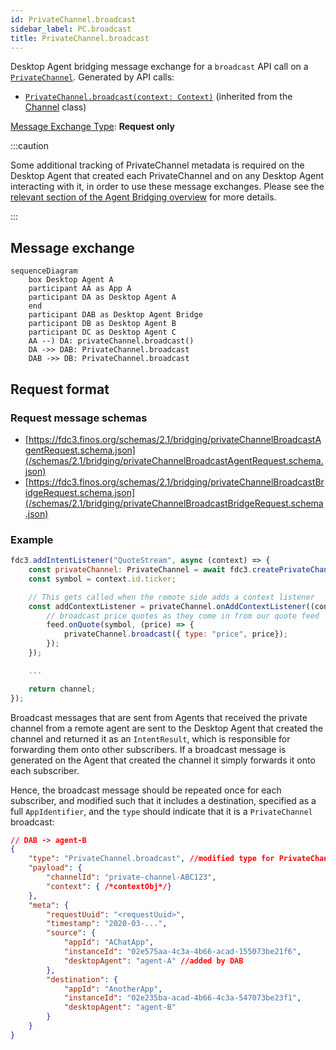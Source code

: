 ```yaml
---
id: PrivateChannel.broadcast
sidebar_label: PC.broadcast
title: PrivateChannel.broadcast
---
```


Desktop Agent bridging message exchange for a `broadcast` API call on a [`PrivateChannel`](../../api/ref/PrivateChannel). Generated by API calls:

- [`PrivateChannel.broadcast(context: Context)`](../../api/ref/Channel#broadcast) (inherited from the [Channel](../../api/ref/Channel#broadcast) class)

[Message Exchange Type](../spec#individual-message-exchanges): **Request only**

:::caution

Some additional tracking of PrivateChannel metadata is required on the Desktop Agent that created each PrivateChannel and on any Desktop Agent interacting with it, in order to use these message exchanges. Please see the [relevant section of the Agent Bridging overview](../spec#privatechannels) for more details.

:::

## Message exchange

```mermaid
sequenceDiagram
    box Desktop Agent A
    participant AA as App A
    participant DA as Desktop Agent A
    end
    participant DAB as Desktop Agent Bridge
    participant DB as Desktop Agent B
    participant DC as Desktop Agent C
    AA --) DA: privateChannel.broadcast()
    DA ->> DAB: PrivateChannel.broadcast
    DAB ->> DB: PrivateChannel.broadcast
```

## Request format

### Request message schemas

- [https://fdc3.finos.org/schemas/2.1/bridging/privateChannelBroadcastAgentRequest.schema.json](/schemas/2.1/bridging/privateChannelBroadcastAgentRequest.schema.json)
- [https://fdc3.finos.org/schemas/2.1/bridging/privateChannelBroadcastBridgeRequest.schema.json](/schemas/2.1/bridging/privateChannelBroadcastBridgeRequest.schema.json)

### Example

```javascript
fdc3.addIntentListener("QuoteStream", async (context) => {
    const privateChannel: PrivateChannel = await fdc3.createPrivateChannel();
    const symbol = context.id.ticker;

    // This gets called when the remote side adds a context listener
    const addContextListener = privateChannel.onAddContextListener((contextType) => {
        // broadcast price quotes as they come in from our quote feed
        feed.onQuote(symbol, (price) => {
            privateChannel.broadcast({ type: "price", price});
        });
    });

    ...

    return channel;
});
```

Broadcast messages that are sent from Agents that received the private channel from a remote agent are sent to the Desktop Agent that created the channel and returned it as an `IntentResult`, which is responsible for forwarding them onto other subscribers. If a broadcast message is generated on the Agent that created the channel it simply forwards it onto each subscriber.

Hence, the broadcast message should be repeated once for each subscriber, and modified such that it includes a destination, specified as a full `AppIdentifier`, and the `type` should indicate that it is a `PrivateChannel` broadcast:

```json
// DAB -> agent-B
{
    "type": "PrivateChannel.broadcast", //modified type for PrivateChannel broadcasts
    "payload": {
        "channelId": "private-channel-ABC123",
        "context": { /*contextObj*/}
    },
    "meta": {
        "requestUuid": "<requestUuid>",
        "timestamp": "2020-03-...",
        "source": {
            "appId": "AChatApp",
            "instanceId": "02e575aa-4c3a-4b66-acad-155073be21f6",
            "desktopAgent": "agent-A" //added by DAB
        },
        "destination": {
            "appId": "AnotherApp",
            "instanceId": "02e235ba-acad-4b66-4c3a-547073be23f1",
            "desktopAgent": "agent-B"
        }
    }
}
```
